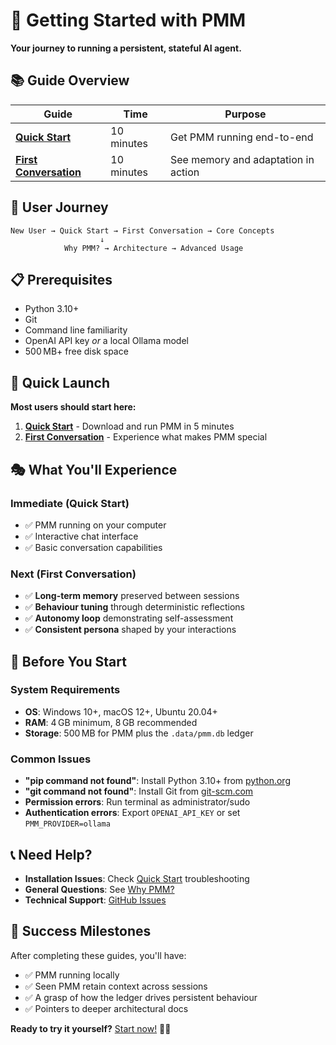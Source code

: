 # 🚀 Getting Started with PMM

**Your journey to running a persistent, stateful AI agent.**

## 📚 Guide Overview

| Guide | Time | Purpose |
|-------|------|---------|
| **[Quick Start](quick-start.md)** | 10 minutes | Get PMM running end-to-end |
| **[First Conversation](first-conversation.md)** | 10 minutes | See memory and adaptation in action |

## 🎯 User Journey

```
New User → Quick Start → First Conversation → Core Concepts
                    ↓
            Why PMM? → Architecture → Advanced Usage
```

## 📋 Prerequisites

- Python 3.10+
- Git
- Command line familiarity
- OpenAI API key *or* a local Ollama model
- 500 MB+ free disk space

## 🏃 Quick Launch

**Most users should start here:**

1. **[Quick Start](quick-start.md)** - Download and run PMM in 5 minutes
2. **[First Conversation](first-conversation.md)** - Experience what makes PMM special

## 🎭 What You'll Experience

### Immediate (Quick Start)
- ✅ PMM running on your computer
- ✅ Interactive chat interface
- ✅ Basic conversation capabilities

### Next (First Conversation)
- ✅ **Long-term memory** preserved between sessions
- ✅ **Behaviour tuning** through deterministic reflections
- ✅ **Autonomy loop** demonstrating self-assessment
- ✅ **Consistent persona** shaped by your interactions

## 🚨 Before You Start

### System Requirements
- **OS**: Windows 10+, macOS 12+, Ubuntu 20.04+
- **RAM**: 4 GB minimum, 8 GB recommended
- **Storage**: 500 MB for PMM plus the `.data/pmm.db` ledger

### Common Issues
- **"pip command not found"**: Install Python 3.10+ from [python.org](https://python.org)
- **"git command not found"**: Install Git from [git-scm.com](https://git-scm.com)
- **Permission errors**: Run terminal as administrator/sudo
- **Authentication errors**: Export `OPENAI_API_KEY` or set `PMM_PROVIDER=ollama`

## 📞 Need Help?

- **Installation Issues**: Check [Quick Start](quick-start.md) troubleshooting
- **General Questions**: See [Why PMM?](../why-pmm.md)
- **Technical Support**: [GitHub Issues](../../issues)

## 🎉 Success Milestones

After completing these guides, you'll have:

- ✅ PMM running locally
- ✅ Seen PMM retain context across sessions
- ✅ A grasp of how the ledger drives persistent behaviour
- ✅ Pointers to deeper architectural docs

**Ready to try it yourself?** [Start now!](quick-start.md) 🚀🤖
